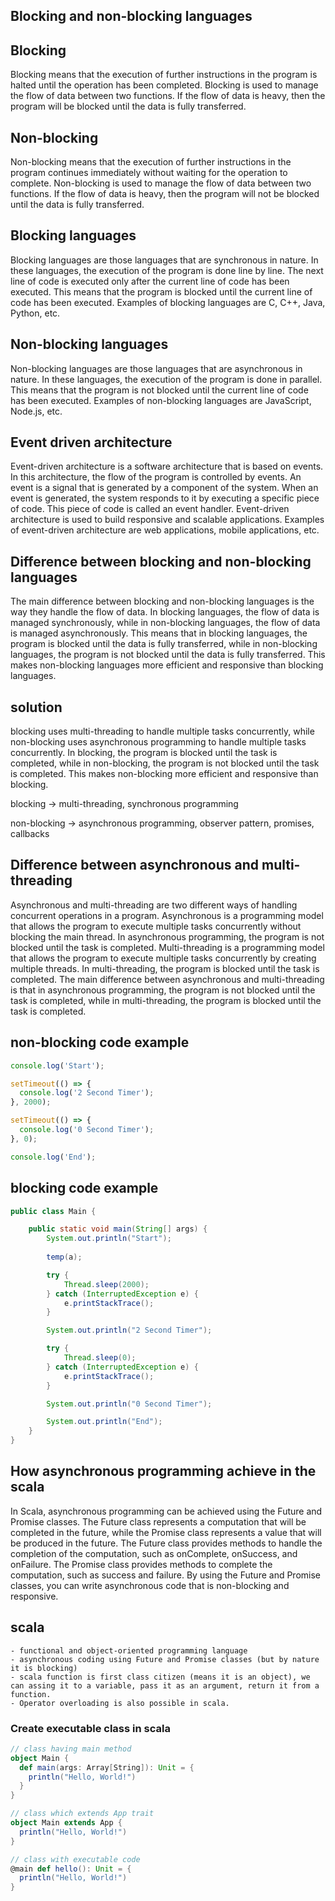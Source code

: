 ## Blocking and non-blocking languages

## Blocking
Blocking means that the execution of further instructions in the program is halted until the operation has been completed.
Blocking is used to manage the flow of data between two functions. If the flow of data is heavy, then the program will be
blocked until the data is fully transferred.

## Non-blocking
Non-blocking means that the execution of further instructions in the program continues immediately without waiting for the
operation to complete. Non-blocking is used to manage the flow of data between two functions. If the flow of data is heavy,
then the program will not be blocked until the data is fully transferred.

## Blocking languages
Blocking languages are those languages that are synchronous in nature. In these languages, the execution of the program is
done line by line. The next line of code is executed only after the current line of code has been executed. This means that
the program is blocked until the current line of code has been executed. Examples of blocking languages are C, C++, Java,
Python, etc.

## Non-blocking languages
Non-blocking languages are those languages that are asynchronous in nature. In these languages, the execution of the program
is done in parallel. This means that the program is not blocked until the current line of code has been executed. Examples of
non-blocking languages are JavaScript, Node.js, etc.

## Event driven architecture
Event-driven architecture is a software architecture that is based on events. In this architecture, the flow of the program
is controlled by events. An event is a signal that is generated by a component of the system. When an event is generated, the
system responds to it by executing a specific piece of code. This piece of code is called an event handler. Event-driven
architecture is used to build responsive and scalable applications. Examples of event-driven architecture are web
applications, mobile applications, etc.

## Difference between blocking and non-blocking languages
The main difference between blocking and non-blocking languages is the way they handle the flow of data. In blocking languages,
the flow of data is managed synchronously, while in non-blocking languages, the flow of data is managed asynchronously. This
means that in blocking languages, the program is blocked until the data is fully transferred, while in non-blocking languages,
the program is not blocked until the data is fully transferred. This makes non-blocking languages more efficient and
responsive than blocking languages.

## solution
blocking uses multi-threading to handle multiple tasks concurrently, while non-blocking uses asynchronous programming to
handle multiple tasks concurrently. In blocking, the program is blocked until the task is completed, while in non-blocking,
the program is not blocked until the task is completed. This makes non-blocking more efficient and responsive than blocking.

blocking -> multi-threading, synchronous programming

non-blocking -> asynchronous programming, observer pattern, promises, callbacks

## Difference between asynchronous and multi-threading
Asynchronous and multi-threading are two different ways of handling concurrent operations in a program. Asynchronous is a
programming model that allows the program to execute multiple tasks concurrently without blocking the main thread. In
asynchronous programming, the program is not blocked until the task is completed. Multi-threading is a programming model that
allows the program to execute multiple tasks concurrently by creating multiple threads. In multi-threading, the program is
blocked until the task is completed. The main difference between asynchronous and multi-threading is that in asynchronous
programming, the program is not blocked until the task is completed, while in multi-threading, the program is blocked until
the task is completed.


## non-blocking code example
```javascript
console.log('Start');

setTimeout(() => {
  console.log('2 Second Timer');
}, 2000);

setTimeout(() => {
  console.log('0 Second Timer');
}, 0);

console.log('End');
```

## blocking code example
```java
public class Main {

    public static void main(String[] args) {
        System.out.println("Start");
        
        temp(a);

        try {
            Thread.sleep(2000);
        } catch (InterruptedException e) {
            e.printStackTrace();
        }

        System.out.println("2 Second Timer");

        try {
            Thread.sleep(0);
        } catch (InterruptedException e) {
            e.printStackTrace();
        }

        System.out.println("0 Second Timer");

        System.out.println("End");
    }
}
```

## How asynchronous programming achieve in the scala
In Scala, asynchronous programming can be achieved using the Future and Promise classes. The Future class represents a
computation that will be completed in the future, while the Promise class represents a value that will be produced in the
future. The Future class provides methods to handle the completion of the computation, such as onComplete, onSuccess, and
onFailure. The Promise class provides methods to complete the computation, such as success and failure. By using the Future
and Promise classes, you can write asynchronous code that is non-blocking and responsive.

## scala 
    - functional and object-oriented programming language
    - asynchronous coding using Future and Promise classes (but by nature it is blocking)
    - scala function is first class citizen (means it is an object), we can assing it to a variable, pass it as an argument, return it from a function.
    - Operator overloading is also possible in scala.


### Create executable class in scala

```scala
// class having main method
object Main {
  def main(args: Array[String]): Unit = {
    println("Hello, World!")
  }
}

// class which extends App trait
object Main extends App {
  println("Hello, World!")
}

// class with executable code
@main def hello(): Unit = {
  println("Hello, World!")
}
```